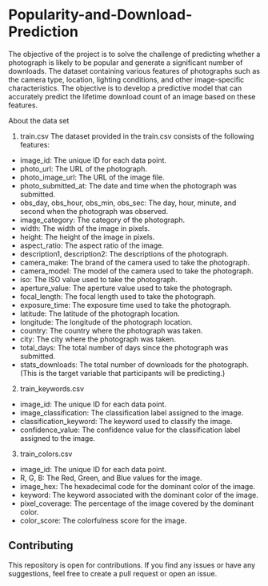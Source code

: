 # Popularity-and-Download-Prediction
The objective of the project is to solve the challenge of predicting whether a photograph is likely to be popular and generate a significant number of downloads.
The dataset containing various features of photographs such as the camera type, location, lighting conditions, and other image-specific characteristics. 
The objective is to develop a predictive model that can accurately predict the lifetime download count of an image based on these features.

About the data set
1) train.csv
The dataset provided in the train.csv consists of the following features:

* image_id: The unique ID for each data point.
* photo_url: The URL of the photograph.
* photo_image_url: The URL of the image file.
*  photo_submitted_at: The date and time when the photograph was submitted.
*  obs_day, obs_hour, obs_min, obs_sec: The day, hour, minute, and second when the photograph was observed.
*  image_category: The category of the photograph.
* width: The width of the image in pixels.
 * height: The height of the image in pixels.
 * aspect_ratio: The aspect ratio of the image.
 * description1, description2: The descriptions of the photograph.
 * camera_make: The brand of the camera used to take the photograph.
 * camera_model: The model of the camera used to take the photograph.
 * iso: The ISO value used to take the photograph.
*  aperture_value: The aperture value used to take the photograph.
*  focal_length: The focal length used to take the photograph.
*  exposure_time: The exposure time used to take the photograph.
 * latitude: The latitude of the photograph location.
 * longitude: The longitude of the photograph location.
 * country: The country where the photograph was taken.
*  city: The city where the photograph was taken.
*  total_days: The total number of days since the photograph was submitted.
*  stats_downloads: The total number of downloads for the photograph. (This is the target variable that participants will be predicting.)
2) train_keywords.csv
*  image_id: The unique ID for each data point.
*  image_classification: The classification label assigned to the image.
*  classification_keyword: The keyword used to classify the image.
*  confidence_value: The confidence value for the classification label assigned to the image.
3) train_colors.csv
*  image_id: The unique ID for each data point.
*  R, G, B: The Red, Green, and Blue values for the image.
*  image_hex: The hexadecimal code for the dominant color of the image.
*  keyword: The keyword associated with the dominant color of the image.
*  pixel_coverage: The percentage of the image covered by the dominant color.
*  color_score: The colorfulness score for the image.


## Contributing
This repository is open for contributions. If you find any issues or have any suggestions, feel free to create a pull request or open an issue.






